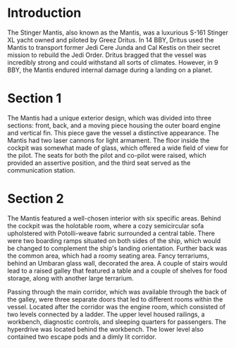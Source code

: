 # Introduction

The Stinger Mantis, also known as the Mantis, was a luxurious S-161 Stinger XL yacht owned and piloted by Greez Dritus.
In 14 BBY, Dritus used the Mantis to transport former Jedi Cere Junda and Cal Kestis on their secret mission to rebuild the Jedi Order.
Dritus bragged that the vessel was incredibly strong and could withstand all sorts of climates.
However, in 9 BBY, the Mantis endured internal damage during a landing on a planet.

# Section 1

The Mantis had a unique exterior design, which was divided into three sections: front, back, and a moving piece housing the outer board engine and vertical fin.
This piece gave the vessel a distinctive appearance.
The Mantis had two laser cannons for light armament.
The floor inside the cockpit was somewhat made of glass, which offered a wide field of view for the pilot.
The seats for both the pilot and co-pilot were raised, which provided an assertive position, and the third seat served as the communication station.

# Section 2

The Mantis featured a well-chosen interior with six specific areas.
Behind the cockpit was the holotable room, where a cozy semicircular sofa upholstered with Potolli-weave fabric surrounded a central table.
There were two boarding ramps situated on both sides of the ship, which would be changed to complement the ship's landing orientation.
Further back was the common area, which had a roomy seating area.
Fancy terrariums, behind an Umbaran glass wall, decorated the area.
A couple of stairs would lead to a raised galley that featured a table and a couple of shelves for food storage, along with another large terrarium.

Passing through the main corridor, which was available through the back of the galley, were three separate doors that led to different rooms within the vessel.
Located after the corridor was the engine room, which consisted of two levels connected by a ladder.
The upper level housed railings, a workbench, diagnostic controls, and sleeping quarters for passengers.
The hyperdrive was located behind the workbench.
The lower level also contained two escape pods and a dimly lit corridor.
